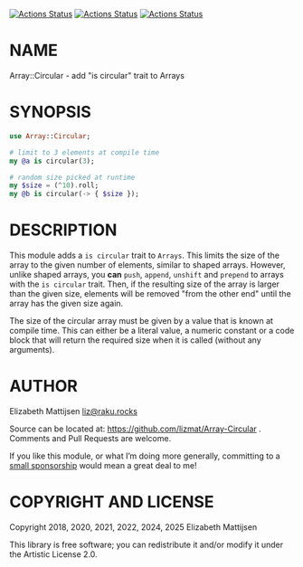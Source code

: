 [![Actions Status](https://github.com/lizmat/Array-Circular/actions/workflows/linux.yml/badge.svg)](https://github.com/lizmat/Array-Circular/actions) [![Actions Status](https://github.com/lizmat/Array-Circular/actions/workflows/macos.yml/badge.svg)](https://github.com/lizmat/Array-Circular/actions) [![Actions Status](https://github.com/lizmat/Array-Circular/actions/workflows/windows.yml/badge.svg)](https://github.com/lizmat/Array-Circular/actions)

NAME
====

Array::Circular - add "is circular" trait to Arrays

SYNOPSIS
========

```raku
use Array::Circular;

# limit to 3 elements at compile time
my @a is circular(3);

# random size picked at runtime
my $size = (^10).roll;
my @b is circular(-> { $size });
```

DESCRIPTION
===========

This module adds a `is circular` trait to `Arrays`. This limits the size of the array to the given number of elements, similar to shaped arrays. However, unlike shaped arrays, you **can** `push`, `append`, `unshift` and `prepend` to arrays with the `is circular` trait. Then, if the resulting size of the array is larger than the given size, elements will be removed "from the other end" until the array has the given size again.

The size of the circular array must be given by a value that is known at compile time. This can either be a literal value, a numeric constant or a code block that will return the required size when it is called (without any arguments).

AUTHOR
======

Elizabeth Mattijsen <liz@raku.rocks>

Source can be located at: https://github.com/lizmat/Array-Circular . Comments and Pull Requests are welcome.

If you like this module, or what I’m doing more generally, committing to a [small sponsorship](https://github.com/sponsors/lizmat/) would mean a great deal to me!

COPYRIGHT AND LICENSE
=====================

Copyright 2018, 2020, 2021, 2022, 2024, 2025 Elizabeth Mattijsen

This library is free software; you can redistribute it and/or modify it under the Artistic License 2.0.

